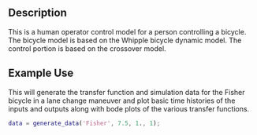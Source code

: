 Description
-----------
This is a human operator control model for a
person controlling a bicycle. The bicycle model is based on the Whipple bicycle
dynamic model. The control portion is based on the crossover model.

Example Use
-----------
This will generate the transfer function and simulation data for the Fisher
bicycle in a lane change maneuver and plot basic time histories of the inputs
and outputs along with bode plots of the various transfer functions.
```matlab
data = generate_data('Fisher', 7.5, 1., 1);
```
